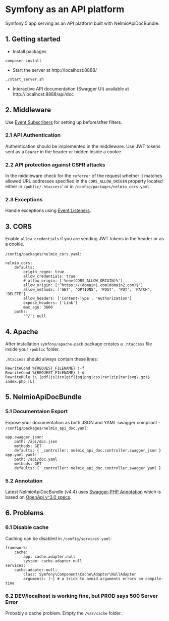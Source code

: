 # Symfony as an API platform

Symfony 5 app serving as an API platform built with NelmioApiDocBundle.


## 1. Getting started

- Install packages 
```
composer install
```
- Start the server at http://localhost:8888/ 
```
./start_server.sh
```
- Interactive API documentation (Swagger UI) available at http://localhost:8888/api/doc


## 2. Middleware

Use [Event Subscribers](https://symfony.com/doc/current/event_dispatcher/before_after_filters.html) for setting up before/after filters.


### 2.1 API Authentication

Authentication should be implemented in the middleware. Use JWT tokens sent as a `Bearer` in the header or hidden inside a cookie. 


### 2.2 API protection against CSFR attacks

In the middleware check for the `referrer` of the request whether it matches allowed URL addresses specified in the `CORS_ALLOW_ORIGIN` property located either in `/public/.htaccess`' or in `/config/packages/nelmio_cors.yaml`.


### 2.3 Exceptions

Handle exceptions using [Event Listeners](https://symfony.com/doc/current/event_dispatcher.html#listeners-or-subscribers).


## 3. CORS

Enable `allow_credentials` if you are sending JWT tokens in the header or as a cookie. 

`/config/packages/nelmio_cors.yaml`:

```
nelmio_cors:
    defaults:
        origin_regex: true
        allow_credentials: true
        # allow_origin: ['%env(CORS_ALLOW_ORIGIN)%']
        allow_origin: ['^https://(domain1.com|domain2.com)$']
        allow_methods: ['GET', 'OPTIONS', 'POST', 'PUT', 'PATCH', 'DELETE']
        allow_headers: ['Content-Type', 'Authorization']
        expose_headers: ['Link']
        max_age: 3600
    paths:
        '^/': null
```


## 4. Apache

After installation `symfony/apache-pack` package creates a `.htaccess` file inside your `/public` folder. 

`.htaccess` should always contain these lines:

```
RewriteCond %{REQUEST_FILENAME} !-f
RewriteCond %{REQUEST_FILENAME} !-d
RewriteRule !\.(pdf|js|ico|gif|jpg|png|css|rar|zip|tar|svg\.gz)$ index.php [L]
```


## 5. NelmioApiDocBundle


### 5.1 Documentaion Export

Expose your documentation as both JSON and YAML swagger compliant -  `/config/packages/nelmio_api_doc.yaml`:

```
app.swagger_json:
    path: /api/doc.json
    methods: GET
    defaults: { _controller: nelmio_api_doc.controller.swagger_json }
app.yaml_yaml:
    path: /api/doc.yaml
    methods: GET
    defaults: { _controller: nelmio_api_doc.controller.swagger_yaml }
```


### 5.2 Annotation

Latest NelmioApiDocBundle (v4.4) uses [Swagger-PHP Annotation](http://zircote.github.io/swagger-php) which is based on [OpenApi v^3.0 specs](https://swagger.io/specification/).


## 6. Problems


### 6.1 Disable cache

Caching can be disabled in `/config/services.yaml`:

```
framework:
    cache:
        app: cache.adapter.null
        system: cache.adapter.null
services:
    cache.adapter.null:
        class: Symfony\Component\Cache\Adapter\NullAdapter
        arguments: [~] # a trick to avoid arguments errors on compile-time
```


### 6.2 DEV/localhost is working fine, but PROD says 500 Server Error

Probably a cache problem. Empty the `/var/cache` folder.